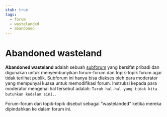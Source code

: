 ```yaml
---
stub: true
tags:
  - forum
  - wastelanded
  - abandoned
---
```


# Abandoned wasteland

**Abandoned wasteland** adalah sebuah [subforum](https://osu.ppy.sh/community/forums)<!-- TODO --> yang bersifat pribadi dan digunakan untuk menyembunyikan forum-forum<!-- TODO: link --> dan topik-topik forum<!-- TODO: link --> agar tidak terlihat publik. Subforum ini hanya bisa diakses oleh para moderator<!-- TODO: link --> yang mempunyai kuasa untuk memodifikasi forum. Instruksi kepada para moderator mengenai hal tersebut adalah: `Taruh hal-hal yang tidak kita butuhkan kedalam sini.`.

Forum-forum dan topik-topik disebut sebagai "wastelanded" ketika mereka dipindahkan ke dalam forum ini.
